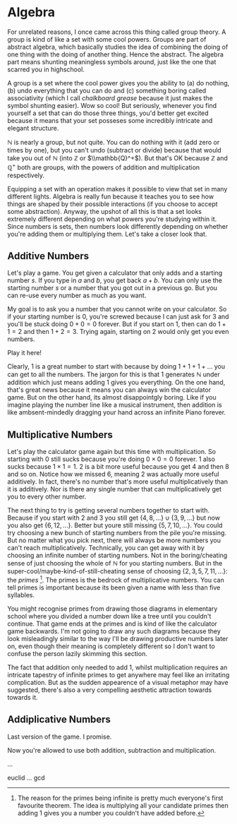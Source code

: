 # Algebra


For unrelated reasons, I once came across this thing called group theory. A group is kind of like a set with some cool powers. Groups are part of abstract algebra, which basically studies the idea of combining the doing of one thing with the doing of another thing. Hence the abstract. The algebra part means shunting meaningless symbols around, just like the one that scarred you in highschool. 

A group is a set where the cool power gives you the ability to (a) do nothing, (b) undo everything that you can do and (c) something boring called associativity (which I call *chalkboard grease* because it just makes the symbol shunting easier). Wow so cool! But seriously, whenever you find yourself a set that can do those three things, you'd better get excited because it means that your set posseses some incredibly intricate and elegant structure.

$\mathbb{N}$ is nearly a group, but not quite. You can do nothing with it (add zero or times by one), but you can't undo (subtract or divide) because that would take you out of $\mathbb{N}$ (into $\mathbb{Z}$ or $\\mathbb{Q}^+$).  But that's OK because $\mathbb{Z}$ and $\mathbb{Q}^+$ both are groups, with the powers of addition and multiplication respectively. 

Equipping a set with an operation makes it possible to view that set in many different lights.  Algebra is really fun because it teaches you to see how things are shaped by their possible interactions (if you choose to accept some abstraction).  Anyway, the upshot of all this is that a set looks extremely different depending on what powers you're studying within it. Since numbers is sets, then numbers look differently depending on whether you're adding them or multiplying them. Let's take a closer look that.

## Additive Numbers

Let's play a game. You get given a calculator that only adds and a starting number $s$. If you type in $a$ and $b$, you get back $a+b$. You can only use the starting number $s$ or a number that you got out in a previous go. But you can re-use every number as much as you want. 

My goal is to ask you a number that you cannot write on your calculator. So if your starting number is $0$, you're screwed because I can just ask for $3$ and you'll be stuck doing $0+0=0$ forever. But if you start on $1$, then can do $1+1=2$ and then $1+2=3$. Trying again, starting on $2$ would only get you even numbers. 

Play it here!

Clearly, $1$ is a great number to start with because by doing $1+1+1+...$ you can get to all the numbers. The jargon for this is that $1$ generates $\mathbb{N}$ under addition which just means adding $1$ gives you everything. On the one hand, that's great news because it means you can always win the calculator game. But on the other hand, its almost disappointgly boring. Like if you imagine playing the number line like a musical instrument, then addition is like ambsent-mindedly dragging your hand across an infinite Piano forever. 

## Multiplicative Numbers

Let's play the calculator game again but this time with multiplication. So starting with $0$ still sucks because you're doing $0\times0=0$ forever. $1$ also sucks because $1\times1=1$. $2$ is a bit more useful because you get $4$ and then $8$ and so on. Notice how we missed $6$, meaning $2$ was actually more useful additively. In fact, there's no number that's more useful multiplicatively than it is additively. Nor is there any single number that can multiplicatively get you to every other number. 

The next thing to try is getting several numbers together to start with. Because if you start with $2$ and $3$ you still get $\{4,8,...\} \cup \{3, 9, ...\}$ but now you also get $\{6, 12, ...\}$. Better but youre still missing $\{5, 7, 10, ...\}$. You could try choosing a new bunch of starting numbers from the pile you're missing. But no matter what you pick next, there will always be more numbers you can't reach multiplicatively. Technically, you can get away with it by choosing an infinite number of starting numbers. Not in the boring/cheating sense of just choosing the whole of $\mathbb{N}$ for you starting numbers. But in the super-cool/maybe-kind-of-still-cheating sense of choosing $\{2, 3, 5, 7, 11, ...\}$: the *primes* [^primeref]. The primes is the bedrock of multiplicative numbers. You can tell primes is important because its been given a name with less than five syllables. 

You might recognise primes from drawing those diagrams in elementary school where you divided a number down like a tree until you couldn't continue. That game ends at the primes and is kind of like the calculator game backwards. I'm not going to draw any such diagrams because they look misleadingly similar to the way I'll be drawing productive numbers later on, even though their meaning is completely different so I don't want to confuse the person lazily skimming this section. 

The fact that addition only needed to add $1$, whilst multiplication requires an intricate tapestry of infinite primes to get anywhere may feel like an irritating complication. But as the sudden appearence of a visual metaphor may have suggested, there's also a very compelling aesthetic attraction towards towards it.

## Addiplicative Numbers

Last version of the game. I promise. 

Now you're allowed to use both addition, subtraction and multiplication. 

...

euclid ... gcd


[^primeref]: The reason for the primes being infinite is pretty much everyone's first favourite theorem. The idea is multiplying all your candidate primes then adding $1$ gives you a number you couldn't have added before.